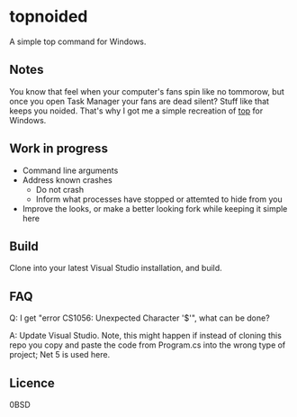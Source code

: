 # topnoided
A simple top command for Windows.

## Notes
You know that feel when your computer's fans spin like no tommorow, but once you open Task Manager your fans are dead silent? Stuff like that keeps you noided. That's why I got me a simple recreation of [top](https://en.wikipedia.org/wiki/Top_(software)) for Windows.

## Work in progress
- Command line arguments
- Address known crashes
  - Do not crash
  - Inform what processes have stopped or attemted to hide from you
- Improve the looks, or make a better looking fork while keeping it simple here

## Build
Clone into your latest Visual Studio installation, and build.

## FAQ
Q: I get "error CS1056: Unexpected Character '$'", what can be done?

A: Update Visual Studio. Note, this might happen if instead of cloning this repo you copy and paste the code from Program.cs into the wrong type of project; Net 5 is used here.


## Licence
0BSD
